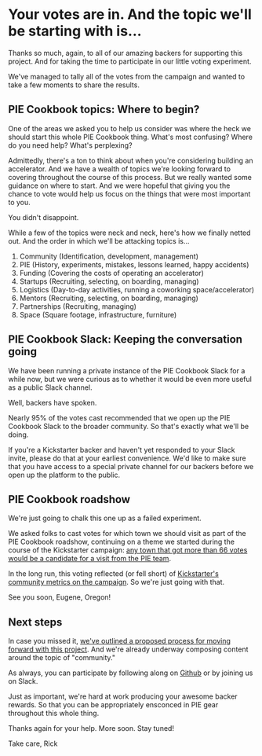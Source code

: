 # Your votes are in. And the topic we'll be starting with is…

Thanks so much, again, to all of our amazing backers for supporting this project. And for taking the time to participate in our little voting experiment. 

We've managed to tally all of the votes from the campaign and wanted to take a few moments to share the results.

## PIE Cookbook topics: Where to begin? 

One of the areas we asked you to help us consider was where the heck we should start this whole PIE Cookbook thing. What's most confusing? Where do you need help? What's perplexing? 

Admittedly, there's a ton to think about when you're considering building an accelerator. And we have a wealth of topics we're looking forward to covering throughout the course of this process. But we really wanted some guidance on where to start. And we were hopeful that giving you the chance to vote would help us focus on the things that were most important to you. 

You didn't disappoint. 

While a few of the topics were neck and neck, here's how we finally netted out. And the order in which we'll be attacking topics is…

1. Community (Identification, development, management)
2. PIE (History, experiments, mistakes, lessons learned, happy accidents)
2. Funding (Covering the costs of operating an accelerator)
3. Startups (Recruiting, selecting, on boarding, managing)
3. Logistics (Day-to-day activities, running a coworking space/accelerator)
4. Mentors (Recruiting, selecting, on boarding, managing)
6. Partnerships (Recruiting, managing)
7. Space (Square footage, infrastructure, furniture)

## PIE Cookbook Slack: Keeping the conversation going

We have been running a private instance of the PIE Cookbook Slack for a while now, but we were curious as to whether it would be even more useful as a public Slack channel.

Well, backers have spoken.

Nearly 95% of the votes cast recommended that we open up the PIE Cookbook Slack to the broader community. So that's exactly what we'll be doing. 

If you're a Kickstarter backer and haven't yet responded to your Slack invite, please do that at your earliest convenience. We'd like to make sure that you have access to a special private channel for our backers before we open up the platform to the public. 

## PIE Cookbook roadshow
We're just going to chalk this one up as a failed experiment. 

We asked folks to cast votes for which town we should visit as part of the PIE Cookbook roadshow, continuing on a theme we started during the course of the Kickstarter campaign: [any town that got more than 66 votes would be a candidate for a visit from the PIE team](https://www.kickstarter.com/projects/turoczy/pie-cookbook-an-open-source-guide-for-startup-acce/posts/1529377). 

In the long run, this voting reflected (or fell short) of [Kickstarter's community metrics on the campaign](https://www.kickstarter.com/projects/turoczy/pie-cookbook-an-open-source-guide-for-startup-acce/community). So we're just going with that. 

See you soon, Eugene, Oregon!

## Next steps
In case you missed it, [we've outlined a proposed process for moving forward with this project](https://medium.com/portland-incubator-experiment/kickstarter-pie-cookbook-update-31-2acf760d014c#.2z41ccpw3 "Proposing a process for building the PIE Cookbook in public"). And we're already underway composing content around the topic of "community."

As always, you can participate by following along on [Github](https://github.com/piepdx/pie-cookbook/) or by joining us on Slack.

Just as important, we're hard at work producing your awesome backer rewards. So that you can be appropriately ensconced in PIE gear throughout this whole thing.

Thanks again for your help. More soon. Stay tuned!

Take care,
Rick
